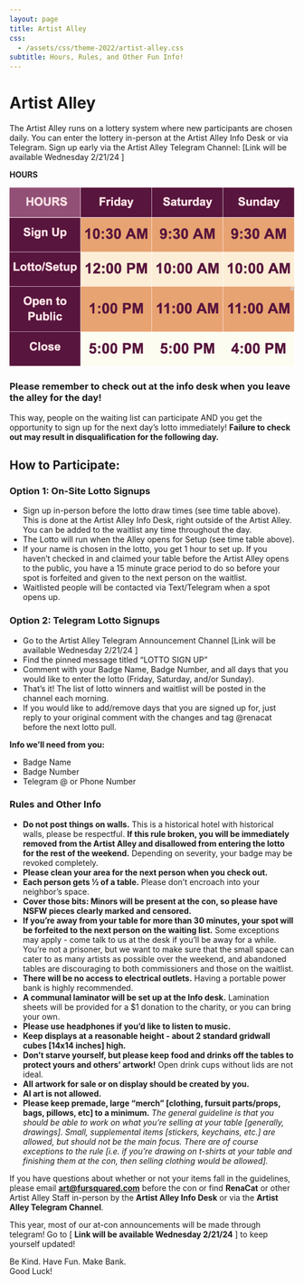 ```yaml
---
layout: page
title: Artist Alley
css:
  - /assets/css/theme-2022/artist-alley.css
subtitle: Hours, Rules, and Other Fun Info!
---
```

# **Artist Alley**

The Artist Alley runs on a lottery system where new participants are chosen daily. You can enter the lottery in-person at the Artist Alley Info Desk or via Telegram.
Sign up early via the Artist Alley Telegram Channel: \[Link will be available Wednesday 2/21/24 ]

**HOURS**

![Hours: Friday. Sign Up 10:30 AM. Lotto/Setup 12 PM. Open to Public 1 PM. Close 5 PM. Saturday: Sign Up 9:30 AM. Lotto/Set Up 10 AM. Open To Public 11 AM. Close 5 PM. Sunday: Sign Up 9:30 AM. Lotto/Setup 10 AM.](/uploads/f2_2024_artistalley_hours.png)

### Please remember to check out at the info desk when you leave the alley for the day!

This way, people on the waiting list can participate AND you get the opportunity to sign up for the next day’s lotto immediately! **Failure to check out may result in disqualification for the following day.**

## How to Participate:

### Option 1: On-Site Lotto Signups

* Sign up in-person before the lotto draw times (see time table above). This is done at the Artist Alley Info Desk, right outside of the Artist Alley. You can be added to the waitlist any time throughout the day.
* The Lotto will run when the Alley opens for Setup (see time table above).
* If your name is chosen in the lotto, you get 1 hour to set up. If you haven’t checked in and claimed your table before the Artist Alley opens to the public, you have a 15 minute grace period to do so before your spot is forfeited and given to the next person on the waitlist.
* Waitlisted people will be contacted via Text/Telegram when a spot opens up.

### Option 2: Telegram Lotto Signups

* Go to the Artist Alley Telegram Announcement Channel \[Link will be available Wednesday 2/21/24 ]
* Find the pinned message titled “LOTTO SIGN UP”
* Comment with your Badge Name, Badge Number, and all days that you would like to enter the lotto (Friday, Saturday, and/or Sunday).
* That’s it! The list of lotto winners and waitlist will be posted in the channel each morning.
* If you would like to add/remove days that you are signed up for, just reply to your original comment with the changes and tag @renacat before the next lotto pull.

**Info we’ll need from you:**

* Badge Name
* Badge Number
* Telegram @ or Phone Number

### Rules and Other Info

* **Do not post things on walls.** This is a historical hotel with historical walls, please be respectful. **If this rule broken, you will be immediately removed from the Artist Alley and disallowed from entering the lotto for the rest of the weekend.** Depending on severity, your badge may be revoked completely.
* **Please clean your area for the next person when you check out.**
* **Each person gets ½ of a table.** Please don’t encroach into your neighbor’s space.
* **Cover those bits: Minors will be present at the con, so please have NSFW pieces clearly marked and censored.**
* **If you’re away from your table for more than 30 minutes, your spot will be forfeited to the next person on the waiting list.** Some exceptions may apply - come talk to us at the desk if you’ll be away for a while. You’re not a prisoner, but we want to make sure that the small space can cater to as many artists as possible over the weekend, and abandoned tables are discouraging to both commissioners and those on the waitlist.
* **There will be no access to electrical outlets.** Having a portable power bank is highly recommended.
* **A communal laminator will be set up at the Info desk.** Lamination sheets will be provided for a $1 donation to the charity, or you can bring your own.
* **Please use headphones if you’d like to listen to music.**
* **Keep displays at a reasonable height - about 2 standard gridwall cubes \[14x14 inches] high.** 
* **Don’t starve yourself, but please keep food and drinks off the tables to protect yours and others’ artwork!** Open drink cups without lids are not ideal.
* **All artwork for sale or on display should be created by you.**
* **AI art is not allowed.**
* **Please keep premade, large “merch” \[clothing, fursuit parts/props, bags, pillows, etc] to a minimum.**
  *The general guideline is that you should be able to work on what you’re selling at your table \[generally, drawings]. Small, supplemental items \[stickers, keychains, etc.] are allowed, but should not be the main focus. There are of course exceptions to the rule \[i.e. if you’re drawing on t-shirts at your table and finishing them at the con, then selling clothing would be allowed].*

If you have questions about whether or not your items fall in the guidelines, please email **art@fursquared.com** before the con or find **RenaCat** or other Artist Alley Staff in-person by the **Artist Alley Info Desk** or via the **Artist Alley Telegram Channel**.

This year, most of our at-con announcements will be made through telegram! Go to [ **Link will be available Wednesday 2/21/24** ] to keep yourself updated!

Be Kind. Have Fun. Make Bank.\
Good Luck!